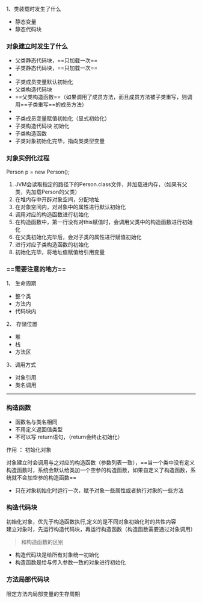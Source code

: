 1、类装载时发生了什么
- 静态变量
- 静态代码块  

### 对象建立时发生了什么
- 父类静态代码块，==只加载一次==
- 子类静态代码块，==只加载一次==
- 
- 子类成员变量默认初始化
- 父类构造代码块
- ==父类构造函数==（如果调用了成员方法，而且成员方法被子类重写，则调用==子类重写==的成员方法）
- 
- 子类成员变量赋值初始化（显式初始化）
- 子类构造代码块 初始化
- 子类构造函数
- 子类对象初始化完毕，指向类类型变量

### 对象实例化过程
Person p = new Person();
1. JVM会读取指定的路径下的Person.class文件，并加载进内存，（如果有父类，先加载Person的父类）
2. 在堆内存中开辟对象空间，分配地址
3. 在对象空间内，对对象中的属性进行默认初始化
4. 调用对应的构造函数进行初始化
5. 在构造函数中，第一行没有对this赋值时，会调用父类中的构造函数进行初始化
6. 在父类初始化完毕后，会对子类的属性进行赋值初始化
7. 进行对应子类构造函数的初始化
8. 初始化完毕，将地址值赋值给引用变量
### ==需要注意的地方==  
1、 生命周期     
- 整个类
- 方法内
- 代码块内

2、 存储位置    
- 堆
- 栈
- 方法区        

3、调用方式     
- 对象引用
- 类名调用

---
### 构造函数
- 函数名与类名相同
- 不用定义返回值类型
- 不可以写 return语句，（return会终止初始化）

作用 ： 初始化对象  

对象建立时会调用与之对应的构造函数（参数列表一致），==当一个类中没有定义构造函数时，系统会默认给类加一个空参的构造函数，如果自定义了构造函数，系统就不会加空参的构造函数==

- 只在对象初始化时运行一次，赋予对象一些属性或者执行对象的一些方法

### 构造代码块
初始化对象，优先于构造函数执行,定义的是不同对象初始化时的共性内容  
建立对象时，先运行构造代码块，再运行构造函数（构造函数需要通过对象调用）
> 和构造函数的区别
- 构造代码块是给所有对象统一初始化
- 构造函数是给与传入参数一致的对象进行初始化

### 方法局部代码块
限定方法内局部变量的生存周期
